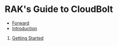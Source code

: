 # RAK's Guide to CloudBolt

* [Forward](https://github.com/CloudBoltSoftware/RAKsGuideToCloudBolt/blob/c5a71ec54c13fcab6ad181021818f00721812cba/forward.md)
* [Introduction](https://github.com/CloudBoltSoftware/RAKsGuideToCloudBolt/blob/c5a71ec54c13fcab6ad181021818f00721812cba/introduction.md)

1. [Getting Started](01_getting_started.md)


